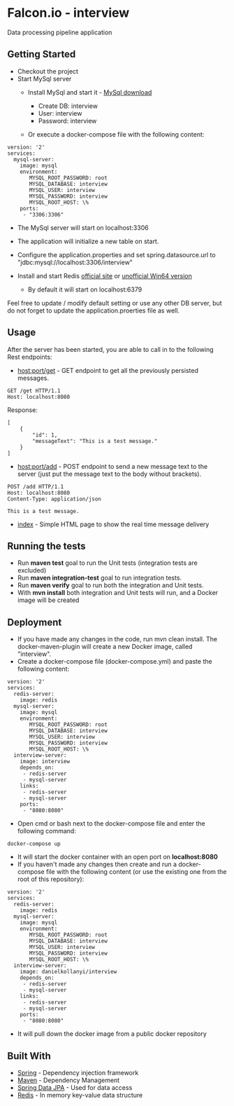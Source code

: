 # Falcon.io - interview

Data processing pipeline application

## Getting Started

* Checkout the project
* Start MySql server
  * Install MySql and start it - [MySql download](https://dev.mysql.com/downloads/windows/installer/5.7.html)
    * Create DB:  interview
    * User:     interview
    * Password: interview

  * Or execute a docker-compose file with the following content:
```
version: '2'
services:
  mysql-server:
    image: mysql
    environment:
       MYSQL_ROOT_PASSWORD: root 
       MYSQL_DATABASE: interview 
       MYSQL_USER: interview 
       MYSQL_PASSWORD: interview 
       MYSQL_ROOT_HOST: \%
    ports:
     - "3306:3306"
```
  * The MySql server will start on localhost:3306
  * The application will initialize a new table on start.


  * Configure the application.properties and set spring.datasource.url to "jdbc:mysql://localhost:3306/interview"

* Install and start Redis [official site](https://redis.io/download) or [unofficial Win64 version](https://github.com/rgl/redis/downloads)
  * By default it will start on localhost:6379

Feel free to update / modify default setting or use any other DB server, but do not forget to update the application.proerties file as well.

## Usage

After the server has been started, you are able to call in to the following Rest endpoints:

* [host:port/get](localhost:8080/get) - GET endpoint to get all the previously persisted messages.
```
GET /get HTTP/1.1
Host: localhost:8080
```

Response:
```
[
    {
        "id": 1,
        "messageText": "This is a test message."
    }
]
```
* [host:port/add](localhost:8080/add) - POST endpoint to send a new message text to the server (just put the message text to the body without brackets).
```
POST /add HTTP/1.1
Host: localhost:8080
Content-Type: application/json

This is a test message.
```
* [index](localhost:8080/) - Simple HTML page to show the real time message delivery

## Running the tests

* Run **maven test** goal to run the Unit tests (integration tests are excluded)
* Run **maven integration-test** goal to run integration tests.
* Run **maven verify** goal to run both the integration and Unit tests.
* With **mvn install** both integration and Unit tests will run, and a Docker image will be created

## Deployment

* If you have made any changes in the code, run mvn clean install. The docker-maven-plugin will create a new Docker image, called "interview".
* Create a docker-compose file (docker-compose.yml) and paste the following content:
```
version: '2'
services:
  redis-server:
    image: redis
  mysql-server:
    image: mysql
    environment:
       MYSQL_ROOT_PASSWORD: root 
       MYSQL_DATABASE: interview 
       MYSQL_USER: interview 
       MYSQL_PASSWORD: interview 
       MYSQL_ROOT_HOST: \%
  interview-server:
    image: interview
    depends_on:
     - redis-server
     - mysql-server
    links:
     - redis-server
     - mysql-server
    ports:
     - "8080:8080"
```
* Open cmd or bash next to the docker-compose file and enter the following command:
```
docker-compose up
```
* It will start the docker container with an open port on **localhost:8080**
* If you haven't made any changes then create and run a docker-compose file with the following content 
(or use the existing one from the root of this repository):
```
version: '2'
services:
  redis-server:
    image: redis
  mysql-server:
    image: mysql
    environment:
       MYSQL_ROOT_PASSWORD: root 
       MYSQL_DATABASE: interview 
       MYSQL_USER: interview 
       MYSQL_PASSWORD: interview 
       MYSQL_ROOT_HOST: \%
  interview-server:
    image: danielkollanyi/interview
    depends_on:
     - redis-server
     - mysql-server
    links:
     - redis-server
     - mysql-server
    ports:
     - "8080:8080"
```
* It will pull down the docker image from a public docker repository

## Built With

* [Spring](https://spring.io/) - Dependency injection framework
* [Maven](https://maven.apache.org/) - Dependency Management
* [Spring Data JPA](https://projects.spring.io/spring-data-jpa/) - Used for data access
* [Redis](https://projects.spring.io/spring-data-jpa/) - In memory key-value data structure



